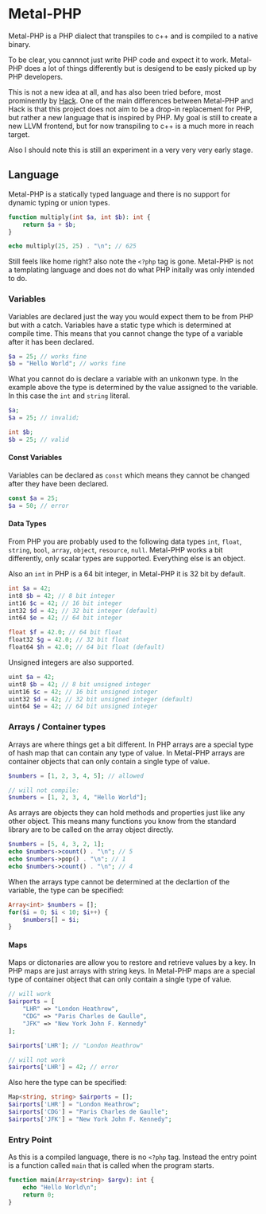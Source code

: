 # Metal-PHP

Metal-PHP is a PHP dialect that transpiles to c++ and is compiled to a native binary.

To be clear, you cannnot just write PHP code and expect it to work. Metal-PHP does a lot of things differently but is desigend to be easly picked up by PHP developers.

This is not a new idea at all, and has also been tried before, most prominently by [Hack](https://hacklang.org/). One of the main differences between Metal-PHP and Hack is that this project does not aim to be a drop-in replacement for PHP, but rather a new language that is inspired by PHP. My goal is still to create a new LLVM frontend, but for now transpiling to c++ is a much more in reach target. 

Also I should note this is still an experiment in a very very very early stage.

## Language 

Metal-PHP is a statically typed language and there is no support for dynamic typing or union types.

```php
function multiply(int $a, int $b): int {
    return $a + $b;
}

echo multiply(25, 25) . "\n"; // 625
```

Still feels like home right? also note the `<?php` tag is gone. Metal-PHP is not a templating language and does not do what PHP initally was only intended to do.

### Variables

Variables are declared just the way you would expect them to be from PHP but with a catch. Variables have a static type which is determined at compile time. This means that you cannot change the type of a variable after it has been declared.

```php
$a = 25; // works fine
$b = "Hello World"; // works fine
```

What you cannot do is declare a variable with an unkonwn type. In the example above the type is determined by the value assigned to the variable. In this case the `int` and `string` literal.

```php
$a;
$a = 25; // invalid;

int $b;
$b = 25; // valid
```

#### Const Variables

Variables can be declared as `const` which means they cannot be changed after they have been declared.

```php
const $a = 25;
$a = 50; // error
```

#### Data Types

From PHP you are probably used to the following data types `int`, `float`, `string`, `bool`, `array`, `object`, `resource`, `null`. Metal-PHP works a bit differently, only scalar types are supported. Everything else is an object.

Also an `int` in PHP is a 64 bit integer, in Metal-PHP it is 32 bit by default.

```php
int $a = 42; 
int8 $b = 42; // 8 bit integer
int16 $c = 42; // 16 bit integer
int32 $d = 42; // 32 bit integer (default)
int64 $e = 42; // 64 bit integer

float $f = 42.0; // 64 bit float
float32 $g = 42.0; // 32 bit float
float64 $h = 42.0; // 64 bit float (default)
```

Unsigned integers are also supported.

```php
uint $a = 42;
uint8 $b = 42; // 8 bit unsigned integer
uint16 $c = 42; // 16 bit unsigned integer
uint32 $d = 42; // 32 bit unsigned integer (default)
uint64 $e = 42; // 64 bit unsigned integer
```

### Arrays / Container types

Arrays are where things get a bit different. In PHP arrays are a special type of hash map that can contain any type of value. In Metal-PHP arrays are container objects that can only contain a single type of value. 

```php
$numbers = [1, 2, 3, 4, 5]; // allowed

// will not compile:
$numbers = [1, 2, 3, 4, "Hello World"];
```

As arrays are objects they can hold methods and properties just like any other object. This means many functions you know from the standard library are to be called on the array object directly.

```php
$numbers = [5, 4, 3, 2, 1];
echo $numbers->count() . "\n"; // 5
echo $numbers->pop() . "\n"; // 1
echo $numbers->count() . "\n"; // 4
```

When the arrays type cannot be determined at the declartion of the variable, the type can be specified:

```php
Array<int> $numbers = [];
for($i = 0; $i < 10; $i++) {
    $numbers[] = $i;
}
```

#### Maps

Maps or dictonaries are allow you to restore and retrieve values by a key. In PHP maps are just arrays with string keys. In Metal-PHP maps are a special type of container object that can only contain a single type of value.

```php
// will work
$airports = [
    "LHR" => "London Heathrow",
    "CDG" => "Paris Charles de Gaulle",
    "JFK" => "New York John F. Kennedy"
];

$airports['LHR']; // "London Heathrow"

// will not work
$airports['LHR'] = 42; // error
```

Also here the type can be specified:

```php
Map<string, string> $airports = [];
$airports['LHR'] = "London Heathrow";
$airports['CDG'] = "Paris Charles de Gaulle";
$airports['JFK'] = "New York John F. Kennedy";
```

### Entry Point

As this is a compiled language, there is no `<?php` tag. Instead the entry point is a function called `main` that is called when the program starts.

```php
function main(Array<string> $argv): int {
    echo "Hello World\n";
    return 0;
}
```